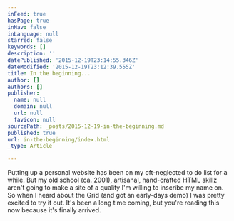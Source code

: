 ```yaml
---
inFeed: true
hasPage: true
inNav: false
inLanguage: null
starred: false
keywords: []
description: ''
datePublished: '2015-12-19T23:14:55.346Z'
dateModified: '2015-12-19T23:12:39.555Z'
title: In the beginning...
author: []
authors: []
publisher:
  name: null
  domain: null
  url: null
  favicon: null
sourcePath: _posts/2015-12-19-in-the-beginning.md
published: true
url: in-the-beginning/index.html
_type: Article

---
```

Putting up a personal website has been on my oft-neglected to do list for a while. But my old school (ca. 2001), artisanal, hand-crafted HTML skillz aren't going to make a site of a quality I'm willing to inscribe my name on. So when I heard about the Grid (and got an early-days demo) I was pretty excited to try it out. It's been a long time coming, but you're reading this now because it's finally arrived.